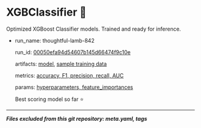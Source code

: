 # XGBClassifier 🚀

Optimized XGBoost Classifier models. Trained and ready for inference.

- run_name: thoughtful-lamb-842

  run_id: [00050efa94d54607b145d66474f9c10e](./896712381334499120/00050efa94d54607b145d66474f9c10e/)

  artifacts: [model](./896712381334499120/00050efa94d54607b145d66474f9c10e/artifacts/model/), [sample training data](./896712381334499120/00050efa94d54607b145d66474f9c10e/artifacts/sample_train_data_92524.csv)

  metrics: [accuracy, F1, precision, recall, AUC](./896712381334499120/00050efa94d54607b145d66474f9c10e/metrics/)

  params: [hyperparameters, feature_importances](./896712381334499120/00050efa94d54607b145d66474f9c10e/params/)

  Best scoring model so far ⭐

---

**_Files excluded from this git repository: meta.yaml, tags_**